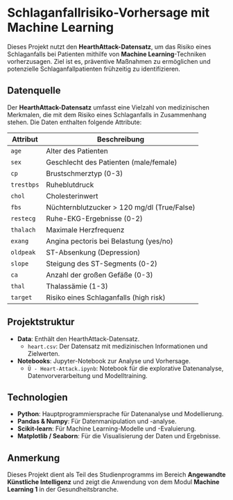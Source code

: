 # Schlaganfallrisiko-Vorhersage mit Machine Learning

Dieses Projekt nutzt den **HearthAttack-Datensatz**, um das Risiko eines Schlaganfalls bei Patienten mithilfe von **Machine Learning**-Techniken vorherzusagen. Ziel ist es, präventive Maßnahmen zu ermöglichen und potenzielle Schlaganfallpatienten frühzeitig zu identifizieren.

## Datenquelle

Der **HearthAttack-Datensatz** umfasst eine Vielzahl von medizinischen Merkmalen, die mit dem Risiko eines Schlaganfalls in Zusammenhang stehen. Die Daten enthalten folgende Attribute:

| **Attribut**  | **Beschreibung**                       |
|---------------|----------------------------------------|
| `age`         | Alter des Patienten                    |
| `sex`         | Geschlecht des Patienten (male/female)|
| `cp`          | Brustschmerztyp (0-3)                 |
| `trestbps`    | Ruheblutdruck                         |
| `chol`        | Cholesterinwert                        |
| `fbs`         | Nüchternblutzucker > 120 mg/dl (True/False)|
| `restecg`     | Ruhe-EKG-Ergebnisse (0-2)              |
| `thalach`     | Maximale Herzfrequenz                 |
| `exang`       | Angina pectoris bei Belastung (yes/no)|
| `oldpeak`     | ST-Absenkung (Depression)             |
| `slope`       | Steigung des ST-Segments (0-2)        |
| `ca`          | Anzahl der großen Gefäße (0-3)        |
| `thal`        | Thalassämie (1-3)                     |
| `target`      | Risiko eines Schlaganfalls (high risk) |

## Projektstruktur

- **Data**: Enthält den HearthAttack-Datensatz.
  - `heart.csv`: Der Datensatz mit medizinischen Informationen und Zielwerten.
- **Notebooks**: Jupyter-Notebook zur Analyse und Vorhersage.
  - `Ü - Heart-Attack.ipynb`: Notebook für die explorative Datenanalyse, Datenvorverarbeitung und Modelltraining.

## Technologien

- **Python**: Hauptprogrammiersprache für Datenanalyse und Modellierung.
- **Pandas & Numpy**: Für Datenmanipulation und -analyse.
- **Scikit-learn**: Für Machine Learning-Modelle und -Evaluierung.
- **Matplotlib / Seaborn**: Für die Visualisierung der Daten und Ergebnisse.

## Anmerkung

Dieses Projekt dient als Teil des Studienprogramms im Bereich **Angewandte Künstliche Intelligenz** und zeigt die Anwendung von dem Modul **Machine Learning 1** in der Gesundheitsbranche.
